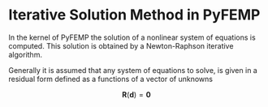 # Iterative Solution Method in PyFEMP
In the kernel of PyFEMP the solution of a nonlinear system of equations is computed. This solution is obtained by a Newton-Raphson iterative algorithm.

Generally it is assumed that any system of equations to solve, is given in a residual form defined as a functions of a vector of unknowns

```math
\boldsymbol{R}(\boldsymbol{d}) = \boldsymbol{0}
```